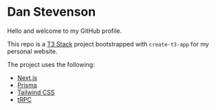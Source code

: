 # Dan Stevenson

Hello and welcome to my GitHub profile.

This repo is a [T3 Stack](https://create.t3.gg/) project bootstrapped with `create-t3-app` for my personal website.

The project uses the following:

- [Next.js](https://nextjs.org)
- [Prisma](https://prisma.io)
- [Tailwind CSS](https://tailwindcss.com)
- [tRPC](https://trpc.io)

